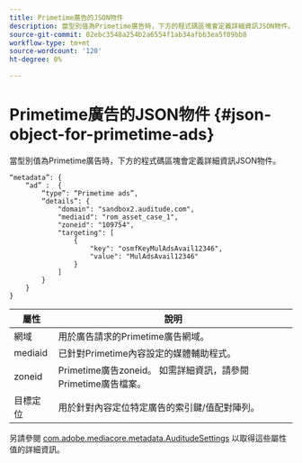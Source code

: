 ```yaml
---
title: Primetime廣告的JSON物件
description: 當型別值為Primetime廣告時，下方的程式碼區塊會定義詳細資訊JSON物件。
source-git-commit: 02ebc3548a254b2a6554f1ab34afbb3ea5f09bb8
workflow-type: tm+mt
source-wordcount: '120'
ht-degree: 0%

---
```


# Primetime廣告的JSON物件 {#json-object-for-primetime-ads}

當型別值為Primetime廣告時，下方的程式碼區塊會定義詳細資訊JSON物件。

```
“metadata”: {
    “ad” :  {
        “type”: “Primetime ads”,
        “details”: {
            "domain": "sandbox2.auditude.com",
            "mediaid": "rom_asset_case_1",
            "zoneid": "109754",
            "targeting": [
                {
                    "key": "osmfKeyMulAdsAvail12346",
                    "value": "MulAdsAvail12346"
                }
            ]
        }
    }
}
```

| 屬性 | 說明 |
|---|---|
| 網域 | 用於廣告請求的Primetime廣告網域。 |
| mediaid | 已針對Primetime內容設定的媒體輔助程式。 |
| zoneid | Primetime廣告zoneid。 如需詳細資訊，請參閱Primetime廣告檔案。 |
| 目標定位 | 用於針對內容定位特定廣告的索引鍵/值配對陣列。 |

另請參閱 [com.adobe.mediacore.metadata.AuditudeSettings](https://help.adobe.com/en_US/primetime/api/psdk/javadoc/com/adobe/mediacore/metadata/AuditudeSettings.html) 以取得這些屬性值的詳細資訊。
